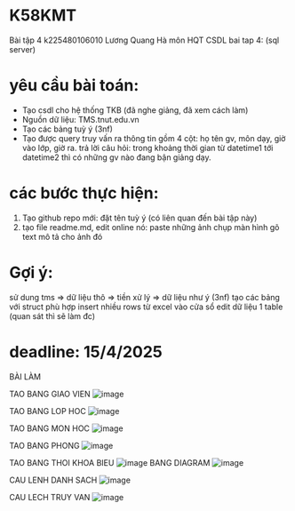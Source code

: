 # K58KMT
Bài tập 4 k225480106010  Lương Quang Hà môn HQT CSDL
bai tap 4: (sql server)
# yêu cầu bài toán:
 - Tạo csdl cho hệ thống TKB (đã nghe giảng, đã xem cách làm)
 - Nguồn dữ liệu: TMS.tnut.edu.vn
 - Tạo các bảng tuỳ ý (3nf)
 - Tạo được query truy vấn ra thông tin gồm 4 cột: họ tên gv, môn dạy, giờ vào lớp, giờ ra.
   trả lời câu hỏi: trong khoảng thời gian từ datetime1 tới datetime2 thì có những gv nào đang bận giảng dạy.

# các bước thực hiện:
1. Tạo github repo mới: đặt tên tuỳ ý (có liên quan đến bài tập này)
2. tạo file readme.md, edit online nó:
   paste những ảnh chụp màn hình
   gõ text mô tả cho ảnh đó

# Gợi ý:
  sử dung tms => dữ liệu thô => tiền xử lý => dữ liệu như ý (3nf)
  tạo các bảng với struct phù hợp
  insert nhiều rows từ excel vào cửa sổ edit dữ liệu 1 table (quan sát thì sẽ làm đc)
  

# deadline: 15/4/2025


BÀI LÀM 

TAO BANG GIAO VIEN
![image](https://github.com/user-attachments/assets/88e9df07-6a1e-4925-b635-a44c6bd33629)

TAO BANG LOP HOC
![image](https://github.com/user-attachments/assets/218df39a-fcfd-4544-bd2d-8d0b43737587)

TAO BANG MON HOC
![image](https://github.com/user-attachments/assets/ac6121ca-030b-4e18-901b-1b13faacb9ee)

TAO BANG PHONG
![image](https://github.com/user-attachments/assets/3ad65752-6a3a-4106-ba38-7fd09368bb44)

TAO BANG THOI KHOA BIEU
![image](https://github.com/user-attachments/assets/e403208f-d2b8-41f7-a2d5-8770290eaecf)
BANG DIAGRAM
![image](https://github.com/user-attachments/assets/3ef870ac-5b6c-4366-9511-12d61b8bdc50)

CAU LENH DANH SACH
![image](https://github.com/user-attachments/assets/b18a7e72-d72b-4486-88dc-4d382f2071f3)

CAU LECH TRUY VAN
![image](https://github.com/user-attachments/assets/4efbe27a-37d3-498b-8bc2-39894c651dc0)





